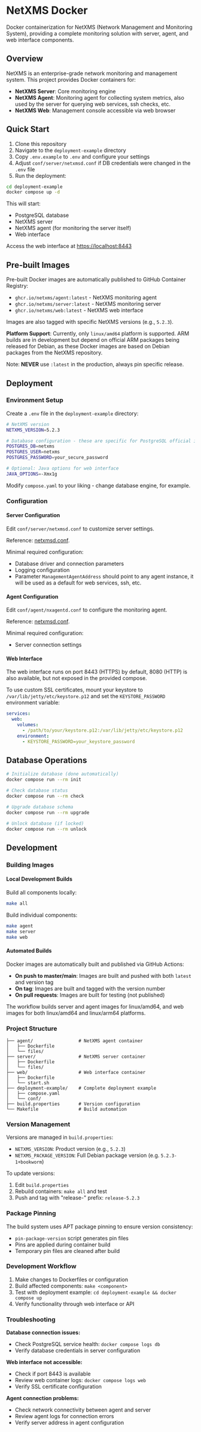 # NetXMS Docker

Docker containerization for NetXMS (Network Management and Monitoring System), providing a complete monitoring solution with server, agent, and web interface components.

## Overview

NetXMS is an enterprise-grade network monitoring and management system. This project provides Docker containers for:

- **NetXMS Server**: Core monitoring engine
- **NetXMS Agent**: Monitoring agent for collecting system metrics, also used by the server for querying web services, ssh checks, etc.
- **NetXMS Web**: Management console accessible via web browser

## Quick Start

1. Clone this repository
2. Navigate to the `deployment-example` directory
3. Copy `.env.example` to `.env` and configure your settings
4. Adjust `conf/server/netxmsd.conf` if DB credentials were changed in the `.env` file
5. Run the deployment:

```sh
cd deployment-example
docker compose up -d
```

This will start:

- PostgreSQL database
- NetXMS server
- NetXMS agent (for monitoring the server itself)
- Web interface

Access the web interface at <https://localhost:8443>

## Pre-built Images

Pre-built Docker images are automatically published to GitHub Container Registry:

- `ghcr.io/netxms/agent:latest` - NetXMS monitoring agent
- `ghcr.io/netxms/server:latest` - NetXMS monitoring server
- `ghcr.io/netxms/web:latest` - NetXMS web interface

Images are also tagged with specific NetXMS versions (e.g., `5.2.3`).

**Platform Support**: Currently, only `linux/amd64` platform is supported. ARM builds are in development but depend on official ARM packages being released for Debian, as these Docker images are based on Debian packages from the NetXMS repository.

Note: **NEVER** use `:latest` in the production, always pin specific release.

## Deployment

### Environment Setup

Create a `.env` file in the `deployment-example` directory:

```sh
# NetXMS version
NETXMS_VERSION=5.2.3

# Database configuration - these are specific for PostgreSQL official image.
POSTGRES_DB=netxms
POSTGRES_USER=netxms
POSTGRES_PASSWORD=your_secure_password

# Optional: Java options for web interface
JAVA_OPTIONS=-Xmx1g
```

Modify `compose.yaml` to your liking - change database engine, for example.

### Configuration

#### Server Configuration

Edit `conf/server/netxmsd.conf` to customize server settings.

Reference: [netxmsd.conf](https://netxms.org/documentation/adminguide/appendix.html#server-configuration-file-netxmsd-conf).

Minimal required configuration:

- Database driver and connection parameters
- Logging configuration
- Parameter `ManagementAgentAddress` should point to any agent instance, it will be used as a default for web services, ssh, etc.

#### Agent Configuration

Edit `conf/agent/nxagentd.conf` to configure the monitoring agent.

Reference: [netxmsd.conf](https://netxms.org/documentation/adminguide/appendix.html#agent-configuration-file-nxagentd-conf).

Minimal required configuration:

- Server connection settings

#### Web Interface

The web interface runs on port 8443 (HTTPS) by default, 8080 (HTTP) is also available, but not exposed in the provided compose.

To use custom SSL certificates, mount your keystore to `/var/lib/jetty/etc/keystore.p12` and set the `KEYSTORE_PASSWORD` environment variable:

```yaml
services:
  web:
    volumes:
      - /path/to/your/keystore.p12:/var/lib/jetty/etc/keystore.p12
    environment:
      - KEYSTORE_PASSWORD=your_keystore_password
```

## Database Operations

```sh
# Initialize database (done automatically)
docker compose run --rm init

# Check database status
docker compose run --rm check

# Upgrade database schema
docker compose run --rm upgrade

# Unlock database (if locked)
docker compose run --rm unlock
```

## Development

### Building Images

#### Local Development Builds

Build all components locally:

```sh
make all
```

Build individual components:

```sh
make agent
make server
make web
```

#### Automated Builds

Docker images are automatically built and published via GitHub Actions:

- **On push to master/main**: Images are built and pushed with both `latest` and version tag
- **On tag**: Images are built and tagged with the version number
- **On pull requests**: Images are built for testing (not published)

The workflow builds server and agent images for linux/amd64, and web images for both linux/amd64 and linux/arm64 platforms.

### Project Structure

```text
├── agent/                 # NetXMS agent container
│   ├── Dockerfile
│   └── files/
├── server/                # NetXMS server container
│   ├── Dockerfile
│   └── files/
├── web/                   # Web interface container
│   ├── Dockerfile
│   └── start.sh
├── deployment-example/    # Complete deployment example
│   ├── compose.yaml
│   └── conf/
├── build.properties       # Version configuration
└── Makefile               # Build automation
```

### Version Management

Versions are managed in `build.properties`:

- `NETXMS_VERSION`: Product version (e.g., `5.2.3`)
- `NETXMS_PACKAGE_VERSION`: Full Debian package version (e.g. `5.2.3-1+bookworm`)

To update versions:

1. Edit `build.properties`
2. Rebuild containers: `make all` and test
3. Push and tag with "release-" prefix: `release-5.2.3`

### Package Pinning

The build system uses APT package pinning to ensure version consistency:

- `pin-package-version` script generates pin files
- Pins are applied during container build
- Temporary pin files are cleaned after build

### Development Workflow

1. Make changes to Dockerfiles or configuration
2. Build affected components: `make <component>`
3. Test with deployment example: `cd deployment-example && docker compose up`
4. Verify functionality through web interface or API

### Troubleshooting

**Database connection issues:**

- Check PostgreSQL service health: `docker compose logs db`
- Verify database credentials in server configuration

**Web interface not accessible:**

- Check if port 8443 is available
- Review web container logs: `docker compose logs web`
- Verify SSL certificate configuration

**Agent connection problems:**

- Check network connectivity between agent and server
- Review agent logs for connection errors
- Verify server address in agent configuration
